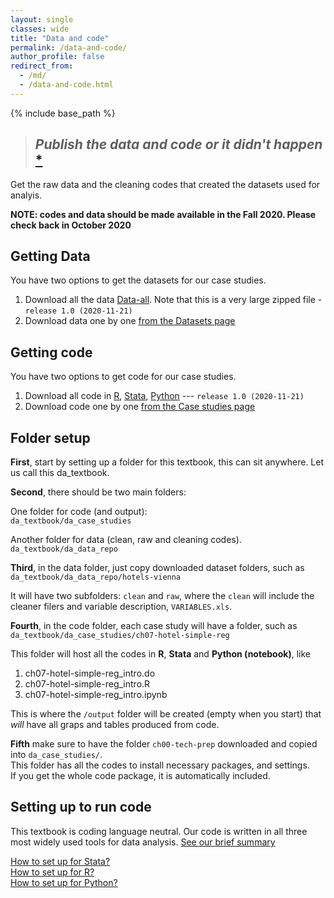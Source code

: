 ```yaml
---
layout: single
classes: wide
title: "Data and code"
permalink: /data-and-code/
author_profile: false
redirect_from:
  - /md/
  - /data-and-code.html
---
```



{% include base_path %}

>## *Publish the data and code or it didn't happen* [*](http://freerangestats.info/blog/2020/05/30/implausible-health-data-firm)


Get the raw data and the cleaning codes that created the datasets used for analyis.


**NOTE: codes and data should be made available in the Fall 2020. Please check back in October 2020**


## Getting Data

You have two options to get the datasets for our case studies.

1. Download all the data [Data-all](data-zip-all). Note that this is a very large zipped file - `release 1.0 (2020-11-21)`
2. Download data one by one [from the Datasets page](/datasets)



## Getting code

You have two options to get code for our case studies.

1.  Download all code in [R](code-zip-r), [Stata](code-zip-stata), [Python](code-zip-python) --- `release 1.0 (2020-11-21)`
2.  Download code one by one [from the Case studies page](/casestudies)


## Folder setup
**First**, start by setting up a folder for this textbook, this can sit anywhere. Let us call this da_textbook.

**Second**, there should be two main folders:

One folder for code (and output):   
`da_textbook/da_case_studies`

Another folder for data (clean, raw and cleaning codes).   
`da_textbook/da_data_repo`

**Third**, in the data folder, just copy downloaded dataset folders, such as  
`da_textbook/da_data_repo/hotels-vienna`

It will have two subfolders: `clean` and `raw`, where the `clean` will include the cleaner filers and variable description, `VARIABLES.xls`.

**Fourth**, in the code folder, each case study will have a folder, such as  
`da_textbook/da_case_studies/ch07-hotel-simple-reg`

This folder will host all the codes in **R**, **Stata** and **Python (notebook)**, like
1. ch07-hotel-simple-reg_intro.do
2. ch07-hotel-simple-reg_intro.R
3. ch07-hotel-simple-reg_intro.ipynb

This is where the  `/output` folder will be created (empty when you start) that *will* have all graps and tables produced from code. 

**Fifth** make sure to have the folder `ch00-tech-prep` downloaded and copied into `da_case_studies/`.   
This folder has all the codes to install necessary packages, and settings.   
If you get the whole code package, it is automatically included. 


## Setting up to run code
This textbook is coding language neutral. Our code is written in all three most widely used tools for data analysis. [See our brief summary](/languages/)

[How to set up for Stata?](/howto-stata/)  
[How to set up for R?](/howto-r/)  
[How to set up for Python?](/howto-python/)  
